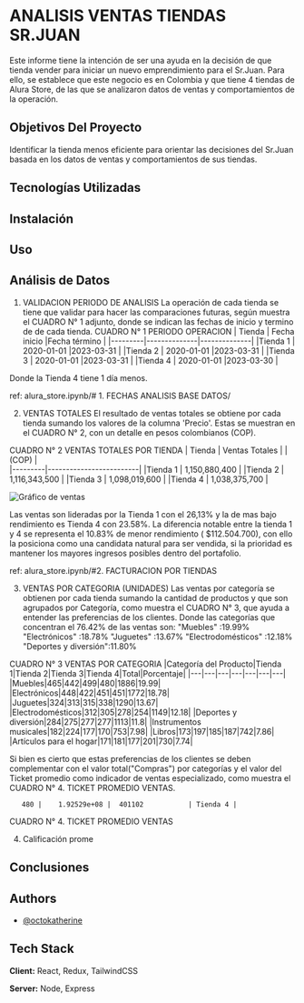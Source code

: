 
# ANALISIS VENTAS TIENDAS SR.JUAN

Este informe tiene la intención de ser una ayuda en la decisión de que tienda vender para iniciar un nuevo emprendimiento para el Sr.Juan. Para ello, se establece que este negocio es en Colombia y que tiene 4 tiendas de Alura Store, de las que se analizaron datos de ventas y comportamientos de la operación. 

##  Objetivos Del Proyecto 
Identificar la tienda menos eficiente para orientar las decisiones del Sr.Juan basada en los datos de ventas y comportamientos de sus tiendas.
## Tecnologías Utilizadas
## Instalación
## Uso
## Análisis de Datos
1. VALIDACION PERIODO DE ANALISIS
La operación de cada tienda se tiene que validar para hacer las comparaciones futuras, según muestra el CUADRO N° 1 adjunto, donde se indican las fechas de inicio y termino de de cada tienda.
CUADRO N° 1 PERIODO OPERACION
| Tienda  | Fecha inicio |Fecha término |
|---------|--------------|--------------|
|Tienda 1 | 2020-01-01   |2023-03-31    |
|Tienda 2 | 2020-01-01   |2023-03-31    |
|Tienda 3 | 2020-01-01   |2023-03-31    |
|Tienda 4 | 2020-01-01   |2023-03-30    |

Donde la Tienda 4 tiene 1 día menos.

ref: alura_store.ipynb/# 1. FECHAS ANALISIS BASE DATOS/

2. VENTAS TOTALES
El resultado de ventas totales se obtiene  por cada tienda sumando los valores de la columna 'Precio'. Estas se muestran en el CUADRO N° 2, con un detalle en pesos colombianos (COP).

CUADRO N° 2 VENTAS TOTALES POR TIENDA
| Tienda  |     Ventas Totales      |
|                    (COP)          |     
|---------|-------------------------|
|Tienda 1 |     1,150,880,400       |
|Tienda 2 |     1,116,343,500       |
|Tienda 3 |     1,098,019,600       |
|Tienda 4 |     1,038,375,700       |

![Gráfico de ventas](./assets/grafico.png)

Las ventas son lideradas por la Tienda 1  con el 26,13% y la de mas bajo rendimiento es Tienda 4 con 23.58%. La diferencia notable entre la tienda 1 y 4 se representa el 10.83% de menor rendimiento ( $112.504.700), con ello la posiciona como una candidata natural para ser vendida, si la prioridad es mantener los mayores ingresos posibles dentro del portafolio.

ref: alura_store.ipynb/#2. FACTURACION POR TIENDAS

3. VENTAS POR CATEGORIA (UNIDADES)
Las ventas por categoría se obtienen  por cada tienda sumando la cantidad de productos y que son agrupados por Categoría, como muestra el CUADRO N° 3, que ayuda a entender las preferencias de los clientes. Donde las categorías que concentran el 76.42% de las ventas son:
"Muebles"             :19.99% 
"Electrónicos"        :18.78%
"Juguetes"            :13.67% 
"Electrodomésticos"   :12.18%
"Deportes y diversión":11.80%

CUADRO N° 3 VENTAS POR CATEGORIA
|Categoría del Producto|Tienda 1|Tienda 2|Tienda 3|Tienda 4|Total|Porcentaje|
|---|---|---|---|---|---|---|
|Muebles|465|442|499|480|1886|19\.99|
|Electrónicos|448|422|451|451|1772|18\.78|
|Juguetes|324|313|315|338|1290|13\.67|
|Electrodomésticos|312|305|278|254|1149|12\.18|
|Deportes y diversión|284|275|277|277|1113|11\.8|
|Instrumentos musicales|182|224|177|170|753|7\.98|
|Libros|173|197|185|187|742|7\.86|
|Artículos para el hogar|171|181|177|201|730|7\.74|

Si bien es cierto que estas preferencias de los clientes se deben complementar con el valor total("Compras") por categorías y el valor del Ticket promedio como indicador de ventas especializado, como muestra el CUADRO N° 4. TICKET PROMEDIO VENTAS.

       480 |    1.92529e+08 |  401102           | Tienda 4 |


CUADRO N° 4. TICKET PROMEDIO VENTAS



4. Calificación prome
## Conclusiones
## Authors

- [@octokatherine](https://www.github.com/octokatherine)


## Tech Stack

**Client:** React, Redux, TailwindCSS

**Server:** Node, Express

